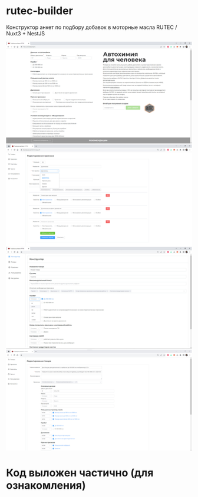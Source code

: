 # rutec-builder
 Конструктор анкет по подбору добавок  в моторные масла RUTEC / Nuxt3 + NestJS

![01](https://github.com/yozuul/rutec-builder/blob/main/01_anketa.jpg)
![02](https://github.com/yozuul/rutec-builder/blob/main/04_signs.jpg)
![02](https://github.com/yozuul/rutec-builder/blob/main/02_konstruktor.jpg)
![03](https://github.com/yozuul/rutec-builder/blob/main/04_products.jpg)
# Код выложен частично (для ознакомления)
